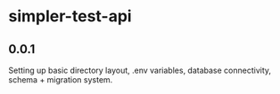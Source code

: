 # simpler-test-api

## 0.0.1

Setting up basic directory layout, .env variables, database connectivity, schema + migration system.

